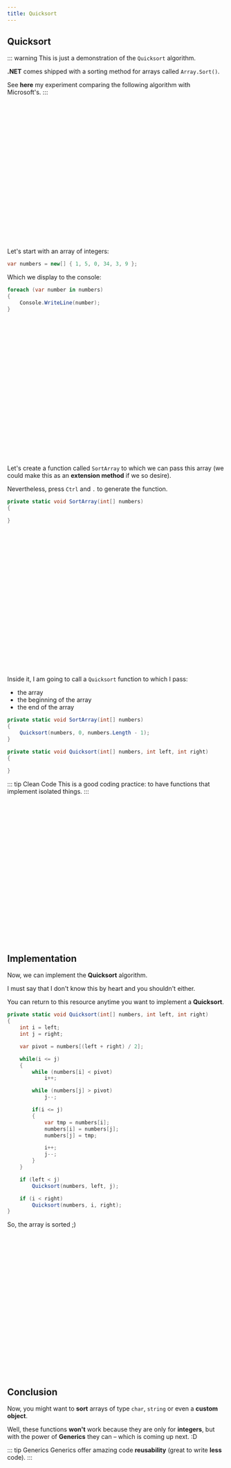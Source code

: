```yaml
---
title: Quicksort
---
```


## Quicksort

::: warning
This is just a demonstration of the `Quicksort` algorithm. 

**.NET** comes shipped with a sorting method for arrays called `Array.Sort()`. 

See **here** my experiment comparing the following algorithm with Microsoft's.
:::

<br><br><br><br><br><br><br><br><br><br><br><br><br><br><br><br><br><br><br>

Let's start with an array of integers:
```csharp
var numbers = new[] { 1, 5, 0, 34, 3, 9 };
```

Which we display to the console:
```csharp
foreach (var number in numbers)
{
    Console.WriteLine(number);
}
```

<br><br><br><br><br><br><br><br><br><br><br><br><br><br><br><br><br><br><br>

Let's create a function called `SortArray` to which we can pass this array (we could make this as an **extension method** if we so desire). 

Nevertheless, press `Ctrl` and `.` to generate the function. 

```csharp
private static void SortArray(int[] numbers)
{

}
```

<br><br><br><br><br><br><br><br><br><br><br><br><br><br><br><br><br><br><br>

Inside it, I am going to call a `Quicksort` function to which I pass:
- the array
- the beginning of the array
- the end of the array

```csharp
private static void SortArray(int[] numbers)
{
    Quicksort(numbers, 0, numbers.Length - 1);
}

private static void Quicksort(int[] numbers, int left, int right)
{

}
```

::: tip Clean Code
This is a good coding practice: to have functions that implement isolated things.
:::

<br><br><br><br><br><br><br><br><br><br><br><br><br><br><br><br><br><br><br>

## Implementation

Now, we can implement the **Quicksort** algorithm. 

I must say that I don't know this by heart and you shouldn't either. 

You can return to this resource anytime you want to implement a **Quicksort**.

``` csharp
private static void Quicksort(int[] numbers, int left, int right)
{
    int i = left;
    int j = right;

    var pivot = numbers[(left + right) / 2];

    while(i <= j)
    {
        while (numbers[i] < pivot)
            i++;

        while (numbers[j] > pivot)
            j--;

        if(i <= j)
        {
            var tmp = numbers[i];
            numbers[i] = numbers[j];
            numbers[j] = tmp;

            i++;
            j--;
        }
    }

    if (left < j)
        Quicksort(numbers, left, j);

    if (i < right)
        Quicksort(numbers, i, right);
}
```

So, the array is sorted ;)

<br><br><br><br><br><br><br><br><br><br><br><br><br><br><br><br><br><br><br>


## Conclusion

Now, you might want to **sort** arrays of type `char`, `string` or even a **custom object**. 

Well, these functions **won't** work because they are only for **integers**, but with the power of **Generics** they can – which is coming up next. :D

<!-- ![Baby power](https://media.giphy.com/media/KTXX5iczlM1zi/giphy-downsized-large.gif) -->

::: tip Generics
Generics offer amazing code **reusability** (great to write **less** code).
:::

<br><br><br><br><br><br><br><br><br><br><br><br><br><br><br><br><br><br><br>
